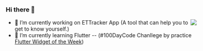 ### Hi there 👋

<img align="right" src="https://github-readme-stats.vercel.app/api?username=CharlesCCC&show_icons=true&icon_color=0366d6&text_color=24292e&bg_color=ffffff&hide_title=true" />

- 🔭 I’m currently working on ETTracker App (A tool that can help you to get to know yourself.)
- 🌱 I’m currently learning Flutter -- (#100DayCode Chanllege by practice [Flutter Widget of the Week](https://github.com/CharlesCCC/flutter-widget-of-the-week))


<!--
**CharlesCCC/CharlesCCC** is a ✨ _special_ ✨ repository because its `README.md` (this file) appears on your GitHub profile.

![image title](https://rushter.com/counter.svg)

Here are some ideas to get you started:

- 👯 I’m looking to collaborate on ...
- 🤔 I’m looking for help with ...
- 💬 Ask me about ...
- 📫 How to reach me: ...
- 😄 Pronouns: ...
- ⚡ Fun fact: ...

-->
